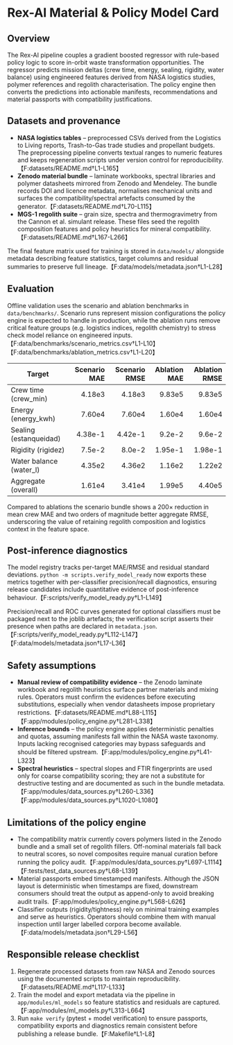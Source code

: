 # Rex-AI Material & Policy Model Card

## Overview

The Rex-AI pipeline couples a gradient boosted regressor with rule-based policy
logic to score in-orbit waste transformation opportunities. The regressor
predicts mission deltas (crew time, energy, sealing, rigidity, water balance)
using engineered features derived from NASA logistics studies, polymer
references and regolith characterisation. The policy engine then converts the
predictions into actionable manifests, recommendations and material passports
with compatibility justifications.

## Datasets and provenance

* **NASA logistics tables** – preprocessed CSVs derived from the Logistics to
  Living reports, Trash-to-Gas trade studies and propellant budgets. The
  preprocessing pipeline converts textual ranges to numeric features and keeps
  regeneration scripts under version control for reproducibility.【F:datasets/README.md†L1-L165】
* **Zenodo material bundle** – laminate workbooks, spectral libraries and
  polymer datasheets mirrored from Zenodo and Mendeley. The bundle records DOI
  and licence metadata, normalises mechanical units and surfaces the
  compatibility/spectral artefacts consumed by the generator.【F:datasets/README.md†L70-L115】
* **MGS-1 regolith suite** – grain size, spectra and thermogravimetry from the
  Cannon et al. simulant release. These files seed the regolith composition
  features and policy heuristics for mineral compatibility.【F:datasets/README.md†L167-L266】

The final feature matrix used for training is stored in `data/models/` alongside
metadata describing feature statistics, target columns and residual summaries to
preserve full lineage.【F:data/models/metadata.json†L1-L28】

## Evaluation

Offline validation uses the scenario and ablation benchmarks in
`data/benchmarks/`. Scenario runs represent mission configurations the policy
engine is expected to handle in production, while the ablation runs remove
critical feature groups (e.g. logistics indices, regolith chemistry) to stress
check model reliance on engineered inputs.【F:data/benchmarks/scenario_metrics.csv†L1-L10】【F:data/benchmarks/ablation_metrics.csv†L1-L20】

| Target | Scenario MAE | Scenario RMSE | Ablation MAE | Ablation RMSE |
| ------ | ------------:| -------------:| ------------:| --------------:|
| Crew time (crew_min) | 4.18e3 | 4.18e3 | 9.83e5 | 9.83e5 |
| Energy (energy_kwh) | 7.60e4 | 7.60e4 | 1.60e4 | 1.60e4 |
| Sealing (estanqueidad) | 4.38e-1 | 4.42e-1 | 9.2e-2 | 9.6e-2 |
| Rigidity (rigidez) | 7.5e-2 | 8.0e-2 | 1.95e-1 | 1.98e-1 |
| Water balance (water_l) | 4.35e2 | 4.36e2 | 1.16e2 | 1.22e2 |
| Aggregate (overall) | 1.61e4 | 3.41e4 | 1.99e5 | 4.40e5 |

Compared to ablations the scenario bundle shows a 200× reduction in mean crew
MAE and two orders of magnitude better aggregate RMSE, underscoring the value of
retaining regolith composition and logistics context in the feature space.

## Post-inference diagnostics

The model registry tracks per-target MAE/RMSE and residual standard deviations.
`python -m scripts.verify_model_ready` now exports these metrics together with
per-classifier precision/recall diagnostics, ensuring release candidates include
quantitative evidence of post-inference behaviour.【F:scripts/verify_model_ready.py†L1-L149】

Precision/recall and ROC curves generated for optional classifiers must be
packaged next to the joblib artefacts; the verification script asserts their
presence when paths are declared in `metadata.json`.【F:scripts/verify_model_ready.py†L112-L147】【F:data/models/metadata.json†L17-L36】

## Safety assumptions

* **Manual review of compatibility evidence** – the Zenodo laminate workbook and
  regolith heuristics surface partner materials and mixing rules. Operators must
  confirm the evidences before executing substitutions, especially when vendor
  datasheets impose proprietary restrictions.【F:datasets/README.md†L88-L115】【F:app/modules/policy_engine.py†L281-L338】
* **Inference bounds** – the policy engine applies deterministic penalties and
  quotas, assuming manifests fall within the NASA waste taxonomy. Inputs lacking
  recognised categories may bypass safeguards and should be filtered upstream.【F:app/modules/policy_engine.py†L41-L323】
* **Spectral heuristics** – spectral slopes and FTIR fingerprints are used only
  for coarse compatibility scoring; they are not a substitute for destructive
  testing and are documented as such in the bundle metadata.【F:app/modules/data_sources.py†L260-L336】【F:app/modules/data_sources.py†L1020-L1080】

## Limitations of the policy engine

* The compatibility matrix currently covers polymers listed in the Zenodo bundle
  and a small set of regolith fillers. Off-nominal materials fall back to neutral
  scores, so novel composites require manual curation before running the policy
  audit.【F:app/modules/data_sources.py†L697-L1114】【F:tests/test_data_sources.py†L68-L139】
* Material passports embed timestamped manifests. Although the JSON layout is
  deterministic when timestamps are fixed, downstream consumers should treat the
  output as append-only to avoid breaking audit trails.【F:app/modules/policy_engine.py†L568-L626】
* Classifier outputs (rigidity/tightness) rely on minimal training examples and
  serve as heuristics. Operators should combine them with manual inspection until
  larger labelled corpora become available.【F:data/models/metadata.json†L29-L56】

## Responsible release checklist

1. Regenerate processed datasets from raw NASA and Zenodo sources using the
   documented scripts to maintain reproducibility.【F:datasets/README.md†L117-L133】
2. Train the model and export metadata via the pipeline in `app/modules/ml_models`
   so feature statistics and residuals are captured.【F:app/modules/ml_models.py†L313-L664】
3. Run `make verify` (pytest + model verification) to ensure passports,
   compatibility exports and diagnostics remain consistent before publishing a
   release bundle.【F:Makefile†L1-L8】
